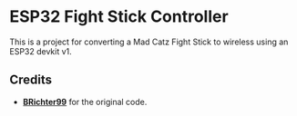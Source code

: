 # ESP32 Fight Stick Controller

This is a project for converting a Mad Catz Fight Stick to wireless using an ESP32 devkit v1.

## Credits

* [__BRichter99__](https://github.com/BRichter99/Xbox360-Controller-with-BLE) for the original code.